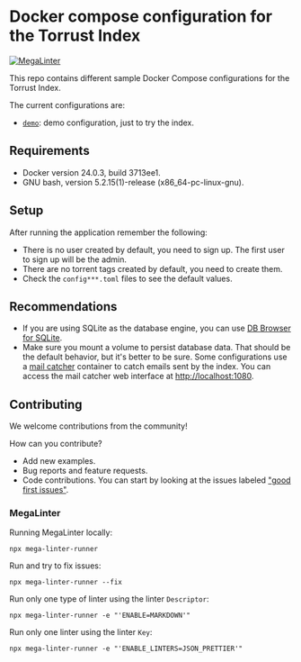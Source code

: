# Docker compose configuration for the Torrust Index

[![MegaLinter](https://github.com/torrust/torrust-compose/actions/workflows/mega-linter.yml/badge.svg)](https://github.com/torrust/torrust-compose/actions/workflows/mega-linter.yml)

This repo contains different sample Docker Compose configurations for the Torrust Index.

The current configurations are:

- [`demo`](./demo/README.md): demo configuration, just to try the index.

## Requirements

- Docker version 24.0.3, build 3713ee1.
- GNU bash, version 5.2.15(1)-release (x86_64-pc-linux-gnu).

## Setup

After running the application remember the following:

- There is no user created by default, you need to sign up. The first user to sign up will be the admin.
- There are no torrent tags created by default, you need to create them.
- Check the `config***.toml` files to see the default values.

## Recommendations

- If you are using SQLite as the database engine, you can use [DB Browser for SQLite](https://sqlitebrowser.org/).
- Make sure you mount a volume to persist database data. That should be the default behavior, but it's better to be sure.
Some configurations use a [mail catcher](https://mailcatcher.me/) container to catch emails sent by the index. You can access the mail catcher web interface at <http://localhost:1080>.

## Contributing

We welcome contributions from the community!

How can you contribute?

- Add new examples.
- Bug reports and feature requests.
- Code contributions. You can start by looking at the issues labeled ["good first issues"](https://github.com/torrust/torrust-compose/issues?q=is%3Aissue+is%3Aopen+label%3A%22good+first+issue%22).

### MegaLinter

Running MegaLinter locally:

```console
npx mega-linter-runner
```

Run and try to fix issues:

```console
npx mega-linter-runner --fix
```

Run only one type of linter using the linter `Descriptor`:

```console
npx mega-linter-runner -e "'ENABLE=MARKDOWN'"
```

Run only one linter using the linter `Key`:

```console
npx mega-linter-runner -e "'ENABLE_LINTERS=JSON_PRETTIER'"
```
